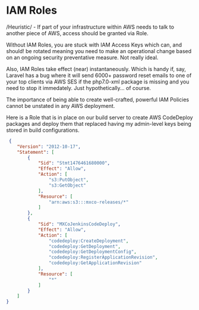 # IAM Roles

/Heuristic/ - If part of your infrastructure within AWS needs to talk to another piece of AWS, access should be granted via Role.

Without IAM Roles, you are stuck with IAM Access Keys which can, and should! be rotated meaning you need to make an operational change based on an ongoing security preventative measure. Not really ideal.

Also, IAM Roles take effect (near) instantaneously. Which is handy if, say, Laravel has a bug where it will send 6000+ password reset emails to one of your top clients via AWS SES if the php7.0-xml package is missing and you need to stop it immedately. Just hypothetically... of course.

The importance of being able to create well-crafted, powerful IAM Policies cannot be unstated in any AWS deployment.

Here is a Role that is in place on our build server to create AWS CodeDeploy packages and deploy them that replaced having my admin-level keys being stored in build configurations.

```json
 {
    "Version": "2012-10-17",
    "Statement": [
        {
            "Sid": "Stmt1476461680000",
            "Effect": "Allow",
            "Action": [
                "s3:PutObject",
                "s3:GetObject"
            ],
            "Resource": [
                "arn:aws:s3:::mxco-releases/*"
            ]
        },
        {
            "Sid": "MXCoJenkinsCodeDeploy",
            "Effect": "Allow",
            "Action": [
                "codedeploy:CreateDeployment",
                "codedeploy:GetDeployment",
                "codedeploy:GetDeploymentConfig",
                "codedeploy:RegisterApplicationRevision",
                "codedeploy:GetApplicationRevision"
            ],
            "Resource": [
                "*"
            ]
        }
    ]
}
```


